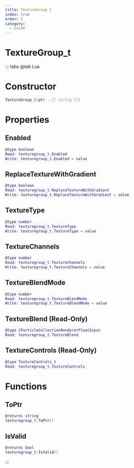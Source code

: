 ```yaml
---
title: TextureGroup_t
index: true
order: 2
category:
  - Guide
---
```


# TextureGroup_t

::: tabs
@tab Lua
# Constructor
```lua
TextureGroup_t(ptr --[[ string ]])
```
# Properties
## Enabled 
```lua
@type boolean
Read: texturegroup_t.Enabled
Write: texturegroup_t.Enabled = value
```
## ReplaceTextureWithGradient 
```lua
@type boolean
Read: texturegroup_t.ReplaceTextureWithGradient
Write: texturegroup_t.ReplaceTextureWithGradient = value
```
## TextureType 
```lua
@type number
Read: texturegroup_t.TextureType
Write: texturegroup_t.TextureType = value
```
## TextureChannels 
```lua
@type number
Read: texturegroup_t.TextureChannels
Write: texturegroup_t.TextureChannels = value
```
## TextureBlendMode 
```lua
@type number
Read: texturegroup_t.TextureBlendMode
Write: texturegroup_t.TextureBlendMode = value
```
## TextureBlend (Read-Only)
```lua
@type CParticleCollectionRendererFloatInput
Read: texturegroup_t.TextureBlend
```
## TextureControls (Read-Only)
```lua
@type TextureControls_t
Read: texturegroup_t.TextureControls
```
# Functions
## ToPtr
```lua
@returns string
texturegroup_t:ToPtr()
```
## IsValid
```lua
@returns bool
texturegroup_t:IsValid()
```

:::